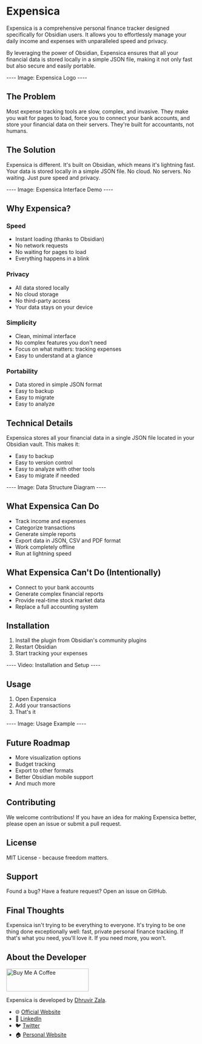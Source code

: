 # Expensica

Expensica is a comprehensive personal finance tracker designed specifically for Obsidian users. It allows you to effortlessly manage your daily income and expenses with unparalleled speed and privacy. 

By leveraging the power of Obsidian, Expensica ensures that all your financial data is stored locally in a simple JSON file, making it not only fast but also secure and easily portable.

---- Image: Expensica Logo ----

## The Problem

Most expense tracking tools are slow, complex, and invasive. They make you wait for pages to load, force you to connect your bank accounts, and store your financial data on their servers. They're built for accountants, not humans.

## The Solution

Expensica is different. It's built on Obsidian, which means it's lightning fast. Your data is stored locally in a simple JSON file. No cloud. No servers. No waiting. Just pure speed and privacy.

---- Image: Expensica Interface Demo ----

## Why Expensica?

### Speed
- Instant loading (thanks to Obsidian)
- No network requests
- No waiting for pages to load
- Everything happens in a blink

### Privacy
- All data stored locally
- No cloud storage
- No third-party access
- Your data stays on your device

### Simplicity
- Clean, minimal interface
- No complex features you don't need
- Focus on what matters: tracking expenses
- Easy to understand at a glance

### Portability
- Data stored in simple JSON format
- Easy to backup
- Easy to migrate
- Easy to analyze

## Technical Details

Expensica stores all your financial data in a single JSON file located in your Obsidian vault. This makes it:
- Easy to backup
- Easy to version control
- Easy to analyze with other tools
- Easy to migrate if needed

---- Image: Data Structure Diagram ----

## What Expensica Can Do

- Track income and expenses
- Categorize transactions
- Generate simple reports
- Export data in JSON, CSV and PDF format
- Work completely offline
- Run at lightning speed

## What Expensica Can't Do (Intentionally)

- Connect to your bank accounts
- Generate complex financial reports
- Provide real-time stock market data
- Replace a full accounting system

## Installation

1. Install the plugin from Obsidian's community plugins
2. Restart Obsidian
3. Start tracking your expenses

---- Video: Installation and Setup ----

## Usage

1. Open Expensica
2. Add your transactions
3. That's it

---- Image: Usage Example ----

## Future Roadmap

- More visualization options
- Budget tracking
- Export to other formats
- Better Obsidian mobile support
- And much more

## Contributing

We welcome contributions! If you have an idea for making Expensica better, please open an issue or submit a pull request.

## License

MIT License - because freedom matters.

## Support

Found a bug? Have a feature request? Open an issue on GitHub.

## Final Thoughts

Expensica isn't trying to be everything to everyone. It's trying to be one thing done exceptionally well: fast, private personal finance tracking. If that's what you need, you'll love it. If you need more, you won't.

## About the Developer

<a href="https://www.buymeacoffee.com/dhruvir" target="_blank"><img src="https://cdn.buymeacoffee.com/buttons/v2/default-yellow.png" alt="Buy Me A Coffee" style="height: 60px !important;width: 217px !important;" ></a>

Expensica is developed by [Dhruvir Zala](https://dhruvirzala.com/).

- 🌐 [Official Website](https://expensica.com/)
- 💼 [LinkedIn](https://www.linkedin.com/in/dhruvir-zala/)
- 🐦 [Twitter](https://twitter.com/DhruvirZala)
- 🏠 [Personal Website](https://dhruvirzala.com/)